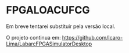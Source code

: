 # FPGALOACUFCG

Em breve tentarei substituir pela versão local.

O projeto continua em: https://github.com/Icaro-Lima/LabarcFPGASimulatorDesktop
